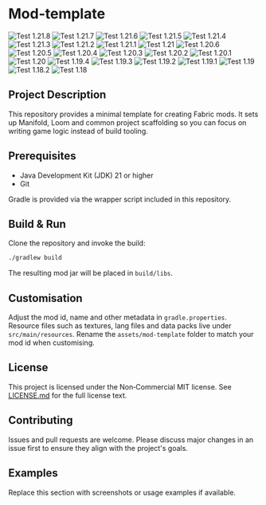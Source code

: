 <!-- modrinth_exclude.start -->
# Mod-template

<!-- build_test.start -->
![Test 1.21.8](https://img.shields.io/badge/1.21.8-success-brightgreen?style=flat) ![Test 1.21.7](https://img.shields.io/badge/1.21.7-success-brightgreen?style=flat) ![Test 1.21.6](https://img.shields.io/badge/1.21.6-success-brightgreen?style=flat) ![Test 1.21.5](https://img.shields.io/badge/1.21.5-success-brightgreen?style=flat) ![Test 1.21.4](https://img.shields.io/badge/1.21.4-success-brightgreen?style=flat) ![Test 1.21.3](https://img.shields.io/badge/1.21.3-success-brightgreen?style=flat) ![Test 1.21.2](https://img.shields.io/badge/1.21.2-success-brightgreen?style=flat) ![Test 1.21.1](https://img.shields.io/badge/1.21.1-success-brightgreen?style=flat) ![Test 1.21](https://img.shields.io/badge/1.21-success-brightgreen?style=flat) ![Test 1.20.6](https://img.shields.io/badge/1.20.6-success-brightgreen?style=flat) ![Test 1.20.5](https://img.shields.io/badge/1.20.5-success-brightgreen?style=flat) ![Test 1.20.4](https://img.shields.io/badge/1.20.4-success-brightgreen?style=flat) ![Test 1.20.3](https://img.shields.io/badge/1.20.3-success-brightgreen?style=flat) ![Test 1.20.2](https://img.shields.io/badge/1.20.2-success-brightgreen?style=flat) ![Test 1.20.1](https://img.shields.io/badge/1.20.1-success-brightgreen?style=flat) ![Test 1.20](https://img.shields.io/badge/1.20-success-brightgreen?style=flat) ![Test 1.19.4](https://img.shields.io/badge/1.19.4-success-brightgreen?style=flat) ![Test 1.19.3](https://img.shields.io/badge/1.19.3-success-brightgreen?style=flat) ![Test 1.19.2](https://img.shields.io/badge/1.19.2-success-brightgreen?style=flat) ![Test 1.19.1](https://img.shields.io/badge/1.19.1-success-brightgreen?style=flat) ![Test 1.19](https://img.shields.io/badge/1.19-success-brightgreen?style=flat) ![Test 1.18.2](https://img.shields.io/badge/1.18.2-success-brightgreen?style=flat) ![Test 1.18](https://img.shields.io/badge/1.18-success-brightgreen?style=flat) 
<!-- build_test.end -->
<!-- modrinth_exclude.end -->
## Project Description

This repository provides a minimal template for creating Fabric mods.
It sets up Manifold, Loom and common project scaffolding so you can focus on writing game logic instead of build tooling.

## Prerequisites

* Java Development Kit (JDK) 21 or higher
* Git

Gradle is provided via the wrapper script included in this repository.

## Build & Run

Clone the repository and invoke the build:

```bash
./gradlew build
```

The resulting mod jar will be placed in `build/libs`.

## Customisation

Adjust the mod id, name and other metadata in `gradle.properties`.
Resource files such as textures, lang files and data packs live under `src/main/resources`.
Rename the `assets/mod-template` folder to match your mod id when customising.

## License

This project is licensed under the Non‑Commercial MIT license.
See [LICENSE.md](LICENSE.md) for the full license text.

## Contributing

Issues and pull requests are welcome.
Please discuss major changes in an issue first to ensure they align with the project's goals.

## Examples

Replace this section with screenshots or usage examples if available.
